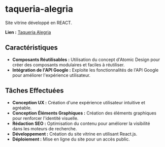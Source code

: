 # taqueria-alegria

Site vitrine développé en REACT.

**Lien :** [Taqueria Alegria](https://taqueria-alegria.com/)

## Caractéristiques

- **Composants Réutilisables :** Utilisation du concept d'Atomic Design pour créer des composants modulaires et faciles à réutiliser.
- **Intégration de l'API Google :** Exploite les fonctionnalités de l'API Google pour améliorer l'expérience utilisateur.

## Tâches Effectuées

- **Conception UX :** Création d'une expérience utilisateur intuitive et agréable.
- **Conception Éléments Graphiques :** Création des éléments graphiques pour renforcer l'identité visuelle.
- **Rédaction SEO :** Optimisation du contenu pour améliorer la visibilité dans les moteurs de recherche.
- **Développement :** Création du site vitrine en utilisant React.js.
- **Déploiement :** Mise en ligne du site pour un accès public.


